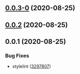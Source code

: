 ## [0.0.3-0](https://github.com/LCGroupIT/lcgroup.tools-linters/compare/v0.0.2...v0.0.3-0) (2020-08-25)



## [0.0.2](https://github.com/LCGroupIT/lcgroup.tools-linters/compare/v0.0.1...v0.0.2) (2020-08-25)



## 0.0.1 (2020-08-25)


### Bug Fixes

* stylelint ([3297807](https://github.com/LCGroupIT/lcgroup.tools-linters/commit/3297807ee6fd75ae4b959563b43fdd5f5cd87c5a))



